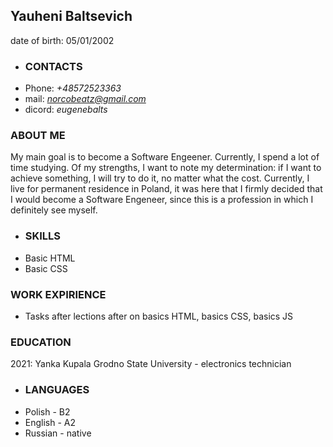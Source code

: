 ## Yauheni Baltsevich
date of birth: 05/01/2002

* ### CONTACTS
+ Phone: *+48572523363*
+ mail: *norcobeatz@gmail.com*
+ dicord: *eugenebalts*

### ABOUT ME
My main goal is to become a Software Engeener. Currently, I spend a lot of time studying.
  Of my strengths, I want to note my determination: if I want to achieve something, I will try to do it, no matter what the cost.
  Currently, I live for permanent residence in Poland, it was here that I firmly decided that I would become a Software Engeneer, since this is a profession in which I definitely see myself.

  * ### SKILLS
  + Basic HTML
  + Basic CSS

  ### WORK EXPIRIENCE 
  + Tasks after lections after on basics HTML, basics CSS, basics JS

  ### EDUCATION
  2021: Yanka Kupala Grodno State University - electronics technician

  * ### LANGUAGES
  + Polish - B2
  + English - A2
  + Russian - native 
